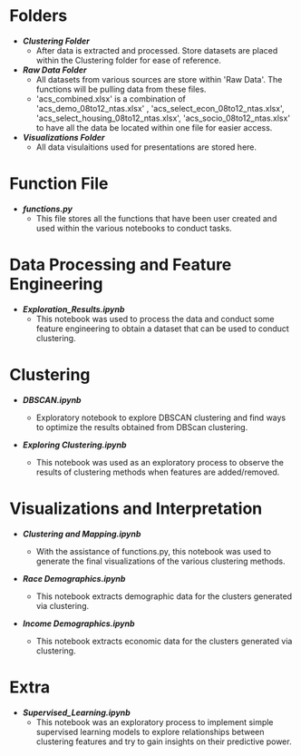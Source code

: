 # Folders

- ***Clustering Folder***
   - After data is extracted and processed. Store datasets are placed within the Clustering folder for ease of reference.
- ***Raw Data Folder***
   - All datasets from various sources are store within 'Raw Data'. The functions will be pulling data from these files.
   - 'acs_combined.xlsx' is a combination of 'acs_demo_08to12_ntas.xlsx' , 'acs_select_econ_08to12_ntas.xlsx', 'acs_select_housing_08to12_ntas.xlsx', 'acs_socio_08to12_ntas.xlsx' to have all the data be located within one file for easier access. 
- ***Visualizations Folder***
   - All data visulaitions used for presentations are stored here.

# Function File
- ***functions.py***
   - This file stores all the functions that have been user created and used within the various notebooks to conduct tasks. 

# Data Processing and Feature Engineering
- ***Exploration_Results.ipynb***
   - This notebook was used to process the data and conduct some feature engineering to obtain a dataset that can be used to conduct clustering.

# Clustering
- ***DBSCAN.ipynb***
   - Exploratory notebook to explore DBSCAN clustering and find ways to optimize the results obtained from DBScan clustering. 

- ***Exploring Clustering.ipynb***
   - This notebook was used as an exploratory process to observe the results of clustering methods when features are added/removed.

# Visualizations and Interpretation 
- ***Clustering and Mapping.ipynb***
   - With the assistance of functions.py, this notebook was used to generate the final visualizations of the various clustering methods. 

- ***Race Demographics.ipynb***
   - This notebook extracts demographic data for the clusters generated via clustering.

- ***Income Demographics.ipynb***
   - This notebook extracts economic data for the clusters generated via clustering.

# Extra 
- ***Supervised_Learning.ipynb***
   - This notebook was an exploratory process to implement simple supervised learning models to explore relationships between clustering features and try to gain insights on their predictive power.




